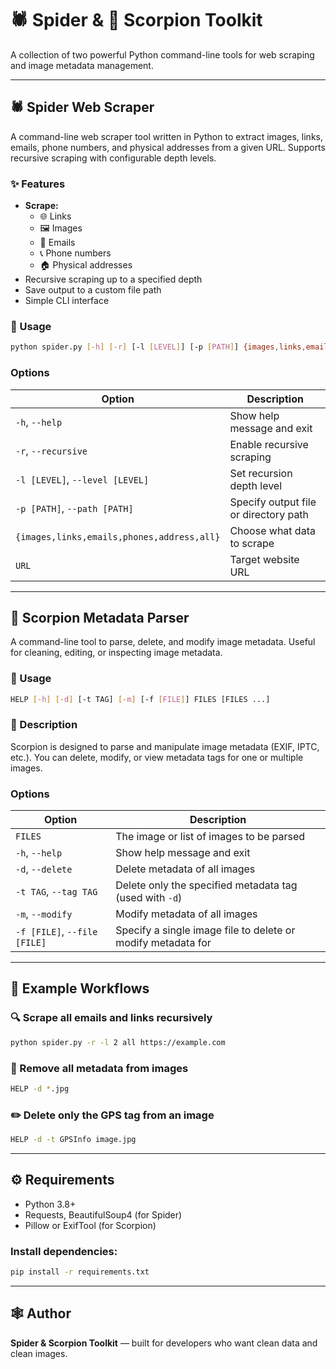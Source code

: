 # 🕷️ Spider & 🦂 Scorpion Toolkit

A collection of two powerful Python command-line tools for web scraping and image metadata management.

---

## 🕷️ Spider Web Scraper

A command-line web scraper tool written in Python to extract images, links, emails, phone numbers, and physical addresses from a given URL. Supports recursive scraping with configurable depth levels.

### ✨ Features

- **Scrape:**
  - 🌐 Links
  - 🖼️ Images
  - 📧 Emails
  - 📞 Phone numbers
  - 🏠 Physical addresses
- Recursive scraping up to a specified depth
- Save output to a custom file path
- Simple CLI interface

### 🧰 Usage

```bash
python spider.py [-h] [-r] [-l [LEVEL]] [-p [PATH]] {images,links,emails,phones,address,all} URL
```

### Options

| Option | Description |
|--------|-------------|
| `-h`, `--help` | Show help message and exit |
| `-r`, `--recursive` | Enable recursive scraping |
| `-l [LEVEL]`, `--level [LEVEL]` | Set recursion depth level |
| `-p [PATH]`, `--path [PATH]` | Specify output file or directory path |
| `{images,links,emails,phones,address,all}` | Choose what data to scrape |
| `URL` | Target website URL |

---

## 🦂 Scorpion Metadata Parser

A command-line tool to parse, delete, and modify image metadata. Useful for cleaning, editing, or inspecting image metadata.

### 🧰 Usage

```bash
HELP [-h] [-d] [-t TAG] [-m] [-f [FILE]] FILES [FILES ...]
```

### 📖 Description

Scorpion is designed to parse and manipulate image metadata (EXIF, IPTC, etc.). You can delete, modify, or view metadata tags for one or multiple images.

### Options

| Option | Description |
|--------|-------------|
| `FILES` | The image or list of images to be parsed |
| `-h`, `--help` | Show help message and exit |
| `-d`, `--delete` | Delete metadata of all images |
| `-t TAG`, `--tag TAG` | Delete only the specified metadata tag (used with `-d`) |
| `-m`, `--modify` | Modify metadata of all images |
| `-f [FILE]`, `--file [FILE]` | Specify a single image file to delete or modify metadata for |

---

## 🧩 Example Workflows

### 🔍 Scrape all emails and links recursively

```bash
python spider.py -r -l 2 all https://example.com
```

### 🧹 Remove all metadata from images

```bash
HELP -d *.jpg
```

### ✏️ Delete only the GPS tag from an image

```bash
HELP -d -t GPSInfo image.jpg
```

---

## ⚙️ Requirements

- Python 3.8+
- Requests, BeautifulSoup4 (for Spider)
- Pillow or ExifTool (for Scorpion)

### Install dependencies:

```bash
pip install -r requirements.txt
```

---

## 🕸️ Author

**Spider & Scorpion Toolkit** — built for developers who want clean data and clean images.
